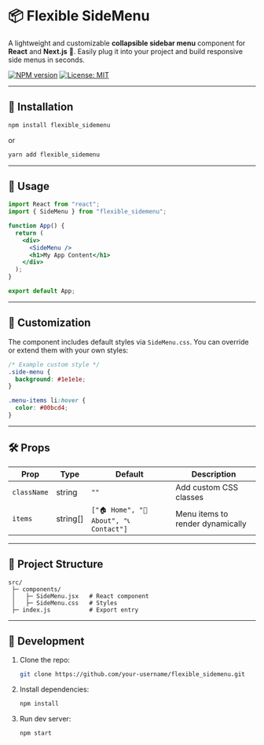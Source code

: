# 📦 Flexible SideMenu

A lightweight and customizable **collapsible sidebar menu** component for **React** and **Next.js** 🚀.
Easily plug it into your project and build responsive side menus in seconds.

[![NPM version](https://img.shields.io/npm/v/flexible_sidemenu.svg?style=flat)](https://www.npmjs.com/package/flexible_sidemenu)
[![License: MIT](https://img.shields.io/badge/License-MIT-yellow.svg)](LICENSE)

---

## 🚀 Installation

```bash
npm install flexible_sidemenu
```

or

```bash
yarn add flexible_sidemenu
```

---

## 📖 Usage

```jsx
import React from "react";
import { SideMenu } from "flexible_sidemenu";

function App() {
  return (
    <div>
      <SideMenu />
      <h1>My App Content</h1>
    </div>
  );
}

export default App;
```

---

## 🎨 Customization

The component includes default styles via `SideMenu.css`.
You can override or extend them with your own styles:

```css
/* Example custom style */
.side-menu {
  background: #1e1e1e;
}

.menu-items li:hover {
  color: #00bcd4;
}
```

---

## 🛠️ Props

| Prop        | Type      | Default                                 | Description                      |
| ----------- | --------- | --------------------------------------- | -------------------------------- |
| `className` | string    | `""`                                    | Add custom CSS classes           |
| `items`     | string\[] | `["🏠 Home", "📄 About", "📞 Contact"]` | Menu items to render dynamically |

---

## 📂 Project Structure

```
src/
 ├─ components/
 │   ├─ SideMenu.jsx   # React component
 │   ├─ SideMenu.css   # Styles
 ├─ index.js           # Export entry
```

---

## 📝 Development

1. Clone the repo:

   ```bash
   git clone https://github.com/your-username/flexible_sidemenu.git
   ```

2. Install dependencies:

   ```bash
   npm install
   ```

3. Run dev server:

   ```bash
   npm start
   ```
